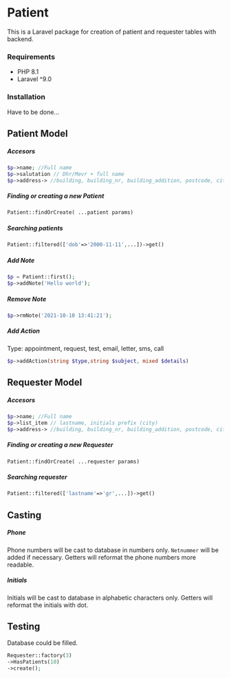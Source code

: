 # Patient

This is a Laravel package for creation of patient and requester tables with backend.

### Requirements

- PHP 8.1
- Laravel ^9.0

### Installation

Have to be done...

## Patient Model

##### Accesors

```php
$p->name; //Full name
$p->salutation // Dhr/Mevr + full name 
$p->address-> //building, building_nr, building_addition, postcode, city, street
```

##### Finding or creating a new Patient

```php
Patient::findOrCreate( ...patient params)
```

##### Searching patients

```php
Patient::filtered(['dob'=>'2000-11-11',...])->get()
```

##### Add Note

```php 
$p = Patient::first();
$p->addNote('Hello world');
```

##### Remove Note

```php
$p->rmNote('2021-10-10 13:41:21');
```

##### Add Action

Type: appointment, request, test, email, letter, sms, call

```php
$p->addAction(string $type,string $subject, mixed $details)
```

## Requester Model

##### Accesors

```php
$p->name; //Full name
$p->list_item // lastname, initials prefix (city) 
$p->address-> //building, building_nr, building_addition, postcode, city, street
```

##### Finding or creating a new Requester

```php
Patient::findOrCreate( ...requester params)
```

##### Searching requester

```php
Patient::filtered(['lastname'=>'gr',...])->get()
```

## Casting

##### Phone

Phone numbers will be cast to database in numbers only. `Netnummer` will be added if necessary. Getters will reformat
the phone numbers more readable.

##### Initials

Initials will be cast to database in alphabetic characters only. Getters will reformat the initials with dot.

## Testing

Database could be filled.

```php
Requester::factory(3)
->HasPatients(10)
->create();
```
